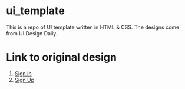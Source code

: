 # ui_template
This is a repo of UI template written in HTML &amp; CSS. The designs come from UI Design Daily.

# Link to original design
1. <a href="https://uidesigndaily.com/posts/xd-sign-up-authentication-form-log-in-day-1143">Sign In</a>
2. <a href="https://uidesigndaily.com/posts/xd-sign-up-authentication-form-log-in-day-1143">Sign Up</a>
